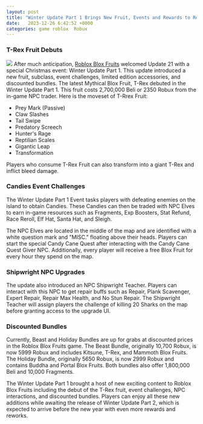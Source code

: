 ```yaml
---
layout: post
title: "Winter Update Part 1 Brings New Fruit, Events and Rewards to Roblox Blox Fruits"
date:   2023-12-26 6:42:52 +0000
categories: game roblox  Robux
---
```


### T-Rex Fruit Debuts
![](https://staticg.sportskeeda.com/editor/2023/12/a3cae-17035095112095-1920.jpg)
After much anticipation, [Roblox Blox Fruits](https://thebloxfruits.github.io/codes/roblox/2023/12/27/Seven-Proven-Strategies-to-Maximize-Your-Candy-Gains-in-Blox-Fruits.html) welcomed Update 21 with a special Christmas event: Winter Update Part 1. This update introduced a new fruit, subclass, event challenges, limited edition accessories, and discounted bundles. The latest Mythical Blox Fruit, T-Rex debuted in the Winter Update Part 1. This fruit costs 2,700,000 Beli or 2350 Robux from the in-game NPC trader. Here is the moveset of T-Rrex Fruit:
- Prey Mark (Passive)
- Claw Slashes
- Tail Swipe
- Predatory Screech
- Hunter's Rage
- Reptilian Scales
- Gigantic Leap
- Transformation

Players who consume T-Rex Fruit can also transform into a giant T-Rex and inflict bleed damage.

### Candies Event Challenges

The Winter Update Part 1 Event tasks players with defeating enemies on the island to obtain Candies. These Candies can then be traded with NPC Elves to earn in-game resources such as Fragments, Exp Boosters, Stat Refund, Race Reroll, Elf Hat, Santa Hat, and Sleigh.

The NPC Elves are located in the middle of the map and are identified with a white question mark and "MISC." floating above their heads. Players can start the special Candy Cane Quest after interacting with the Candy Cane Quest Giver NPC. Additionally, every player will receive a free Blox Fruit for every hour they spend on the map.

### Shipwright NPC Upgrades

The update also introduced an NPC Shipwright Teacher. Players can interact with this NPC to get repair buffs such as Repair, Plank Scavenger, Expert Repair, Repair Max Health, and No Stun Repair. The Shipwright Teacher will assign players the challenge of killing 20 Sharks on the map before granting access to the upgrade UI.

### Discounted Bundles

Currently, Beast and Holiday Bundles are up for grabs at discounted prices in the Roblox Blox Fruits game. The Beast Bundle, originally 10,700 Robux, is now 5999 Robux and includes Kitsune, T-Rex, and Mammoth Blox Fruits. The Holiday Bundle, originally 5650 Robux, is now 2999 Robux and contains Buddha and Portal Blox Fruits. Both bundles also offer 1,800,000 Beli and 10,000 Fragments.

The Winter Update Part 1 brought a host of new exciting content to Roblox Blox Fruits including the debut of the T-Rex fruit, event challenges, NPC interactions, and discounted bundles. Players can enjoy all these new additions while awaiting the release of Winter Update Part 2, which is expected to arrive before the new year with even more rewards and reworks.
